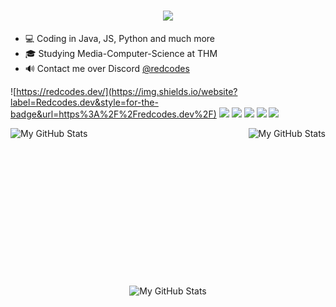 <h1 align="center">
  <a href="https://git.io/typing-svg">
    <img src="https://readme-typing-svg.herokuapp.com/?lines=Hello,+There!+👋;My+Name+is+David+😅;&center=true&size=30">
  </a>
</h1>


- 💻 Coding in Java, JS, Python and much more
- 🎓 Studying Media-Computer-Science at THM
- 🔊 Contact me over Discord [@redcodes](https://discords.com/bio/p/redi)

![https://redcodes.dev/](https://img.shields.io/website?label=Redcodes.dev&style=for-the-badge&url=https%3A%2F%2Fredcodes.dev%2F)
![](https://img.shields.io/github/followers/redcodesdev?style=for-the-badge&logo=github)
![](https://img.shields.io/reddit/user-karma/combined/RedstonecraftHD?label=Reddit%20karma&logo=reddit&style=for-the-badge)
![](https://img.shields.io/twitch/status/redcodesdev?label=Twitch&logo=twitch&style=for-the-badge)
![](https://img.shields.io/twitter/follow/redcodesdev?label=Followers&logo=twitter&style=for-the-badge)
![](https://img.shields.io/youtube/channel/views/UCqL-YgFzVIGV8uVJnfgh2cQ?label=Views&logo=youtube&style=for-the-badge)

<img align="left" alt="My GitHub Stats" src="https://github-readme-stats.vercel.app/api/top-langs/?username=redcodesdev&theme=gruvbox&count_private=true&show_icons=true&hide_border=true3" />
<img align="right" alt="My GitHub Stats" src="https://github-readme-stats.vercel.app/api?username=redcodesdev&theme=gruvbox&count_private=true&show_icons=true&hide_border=true" />
<br><br><br><br><br><br><br><br><br><br><br><br><br><br>
<p align="center">
<img alt="My GitHub Stats" src="https://github-profile-trophy.vercel.app/?username=redcodesdev&theme=onedark" />
</p>
